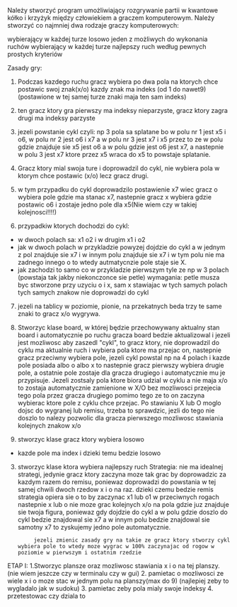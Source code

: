Należy stworzyć program umożliwiający rozgrywanie partii w kwantowe kółko i krzyżyk między człowiekiem a graczem komputerowym. Należy stworzyć co najmniej dwa rodzaje graczy komputerowych:

wybierający w każdej turze losowo jeden z możliwych do wykonania ruchów
wybierający w każdej turze najlepszy ruch według pewnych prostych kryteriów

Zasady gry:
1. Podczas kazdego ruchu gracz wybiera po dwa pola na ktorych chce postawic swoj znak(x/o)
kazdy znak ma indeks (od 1 do nawet9)(postawione w tej samej turze znaki maja ten sam indeks)
2. ten gracz ktory gra pierwszy ma indeksy nieparzyste, gracz ktory zagra drugi ma indeksy parzyste
3. jezeli powstanie cykl czyli:
np 3 pola sa splatane bo w polu nr 1 jest x5 i o6, w polu nr 2 jest o6 i x7 a w polu nr 3 jest x7 i x5 
przez to ze w polu gdzie znajduje sie x5 jest o6 a w polu gdzie jest o6 jest x7, a nastepnie w polu 3 jest x7 ktore przez x5 wraca do x5 to powstaje splatanie.
4. Gracz ktory mial swoja ture i doprowadzil do cykl, nie wybiera pola w ktorym chce postawic (x/o) lecz gracz drugi. 
5. w tym przypadku do cykl doprowadzilo postawienie x7 wiec gracz o wybiera pole gdzie ma stanac x7, nastepnie gracz x wybiera gdzie postawic o6 i zostaje jedno pole dla x5(Nie wiem czy w takiej kolejnosci!!!!)

6. przypadkiw ktorych dochodzi do cykl:
- w dwoch polach sa: x1 o2 i w drugim x1 i o2
- jak w dwoch polach w przykladzie powyzej dojdzie do cykl a w jednym z pol znajduje sie x7 i w innym polu znajduje sie x7
i w tym polu nie ma zadnego innego o to wtedy autmatycnzie pole staje sie X.
- jak zachodzi to samo co w przykladzie pierwszym tyle ze np w 3 polach (powstaja tak jakby niekonczonce sie petle)
wymagania:
petle musza byc stworzone przy uzyciu o i x, sam x stawiajac w tych samych polach tych samych znakow nie doprowadzi do cykl

7. jezeli na tablicy w poziomie, pionie, na przekatnych beda trzy te same znaki to gracz x/o wygrywa.


1. Stworzyc klase board, w której będzie przechowywany aktualny stan board i automatycznie po ruchu gracza 
board bedzie aktualizowal i jezeli jest mozliwosc aby zaszedl "cykl", to gracz ktory, nie doprowadzil do cyklu
ma aktualnie ruch i wybiera pola ktore 
ma przejac on, nastepnie gracz przeciwny wybiera pole, jezeli cykl powstal np na 4 polach i kazde pole posiada albo o albo x to
nastepnie gracz pierwszy wybiera drugie pole, a ostatnie pole zostaje dla gracza drugiego i automatycznie mu je przypisuje.
Jezeli zostsaly pola ktore biora udzial w cyklu a nie maja x/o to zostaja automatycznie zamienione w X/O bez mozliwosci 
przejecia tego pola przez gracza drugiego pomimo tego ze to on zaczyna wybierac ktore pole z cyklu chce przejac.
Po stawianiu X lub O moglo dojsc do wygranej lub remisu, trzeba to sprawdzic, jezli do tego nie doszlo to nalezy pozwolic dla gracza
pierwszego mozliwosc stawiania kolejnych znakow x/o




2. stworzyc klase gracz ktory wybiera losowo
- kazde pole ma index i dzieki temu bedzie losowo

3. stworzyc klase ktora wybiera najlepszy ruch
            Strategia:
            nie ma idealnej strategi, jedynie gracz ktory zaczyna moze tak grac by doprowadzic za kazdym razem do remisu, poniewaz doprowadzi do powstania w tej samej chwili dwoch rzedow x i o na raz. dzieki czemu bedzie remis
            strategia opiera sie o to by zaczynac x1 lub o1 w przeciwnych rogach
            nastepnie x lub o nie moze grac kolejnych x/o na pola gdzie juz znajduje sie twoja figura, poniewaz gdy dojdzie do cykl
            a w polu gdzie doszlo do cykl bedzie znajdowal sie x7 a w innym polu bedzie znajdowal sie samotny x7 to zyskujemy jedno
            pole automatycznie.
            

            jezeli zmienic zasady gry na takie ze gracz ktory stworzy cykl wybiera pole to wtedy moze wygrac w 100% zaczynajac od rogow w poziomie w pierwszym i ostatnim rzedzie 


ETAP I:
1.Stworzyc plansze oraz mozliwosc stawiania x i o na tej planszy.
(nie wiem jeszcze czy w terminalu czy w gui)
2. pamietac o mozliwosci ze wiele x i o moze stac w jednym polu na planszy(max do 9)
(najlepiej zeby to wygladalo jak w sudoku)
3. pamietac zeby pola mialy swoje indeksy
4. przetestowac czy dziala to

